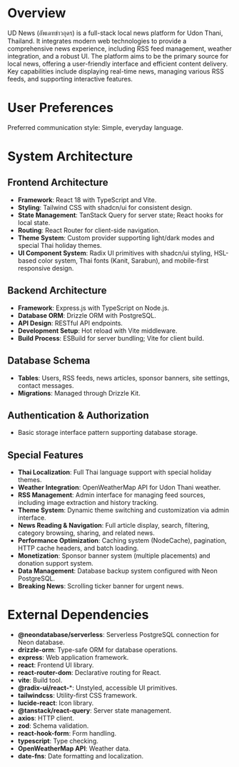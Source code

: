 # Overview

UD News (อัพเดทข่าวอุดร) is a full-stack local news platform for Udon Thani, Thailand. It integrates modern web technologies to provide a comprehensive news experience, including RSS feed management, weather integration, and a robust UI. The platform aims to be the primary source for local news, offering a user-friendly interface and efficient content delivery. Key capabilities include displaying real-time news, managing various RSS feeds, and supporting interactive features.

# User Preferences

Preferred communication style: Simple, everyday language.

# System Architecture

## Frontend Architecture
- **Framework**: React 18 with TypeScript and Vite.
- **Styling**: Tailwind CSS with shadcn/ui for consistent design.
- **State Management**: TanStack Query for server state; React hooks for local state.
- **Routing**: React Router for client-side navigation.
- **Theme System**: Custom provider supporting light/dark modes and special Thai holiday themes.
- **UI Component System**: Radix UI primitives with shadcn/ui styling, HSL-based color system, Thai fonts (Kanit, Sarabun), and mobile-first responsive design.

## Backend Architecture
- **Framework**: Express.js with TypeScript on Node.js.
- **Database ORM**: Drizzle ORM with PostgreSQL.
- **API Design**: RESTful API endpoints.
- **Development Setup**: Hot reload with Vite middleware.
- **Build Process**: ESBuild for server bundling; Vite for client build.

## Database Schema
- **Tables**: Users, RSS feeds, news articles, sponsor banners, site settings, contact messages.
- **Migrations**: Managed through Drizzle Kit.

## Authentication & Authorization
- Basic storage interface pattern supporting database storage.

## Special Features
- **Thai Localization**: Full Thai language support with special holiday themes.
- **Weather Integration**: OpenWeatherMap API for Udon Thani weather.
- **RSS Management**: Admin interface for managing feed sources, including image extraction and history tracking.
- **Theme System**: Dynamic theme switching and customization via admin interface.
- **News Reading & Navigation**: Full article display, search, filtering, category browsing, sharing, and related news.
- **Performance Optimization**: Caching system (NodeCache), pagination, HTTP cache headers, and batch loading.
- **Monetization**: Sponsor banner system (multiple placements) and donation support system.
- **Data Management**: Database backup system configured with Neon PostgreSQL.
- **Breaking News**: Scrolling ticker banner for urgent news.

# External Dependencies

- **@neondatabase/serverless**: Serverless PostgreSQL connection for Neon database.
- **drizzle-orm**: Type-safe ORM for database operations.
- **express**: Web application framework.
- **react**: Frontend UI library.
- **react-router-dom**: Declarative routing for React.
- **vite**: Build tool.
- **@radix-ui/react-***: Unstyled, accessible UI primitives.
- **tailwindcss**: Utility-first CSS framework.
- **lucide-react**: Icon library.
- **@tanstack/react-query**: Server state management.
- **axios**: HTTP client.
- **zod**: Schema validation.
- **react-hook-form**: Form handling.
- **typescript**: Type checking.
- **OpenWeatherMap API**: Weather data.
- **date-fns**: Date formatting and localization.